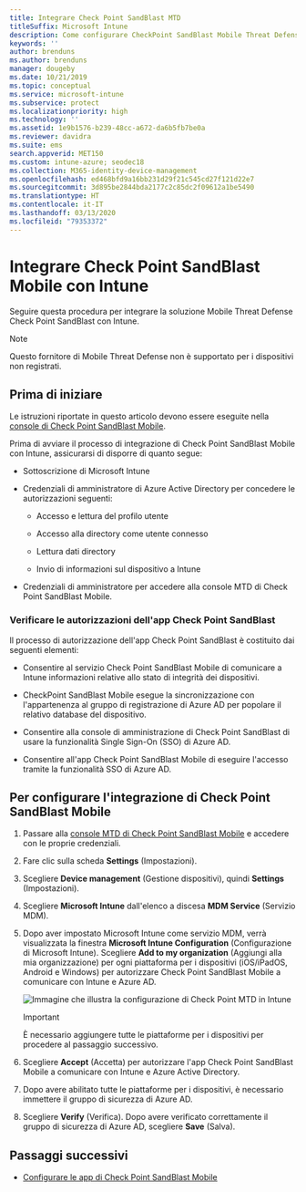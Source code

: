 ```yaml
---
title: Integrare Check Point SandBlast MTD
titleSuffix: Microsoft Intune
description: Come configurare CheckPoint SandBlast Mobile Threat Defense (MTD) con Intune per controllare l'accesso dei dispositivi mobili alle risorse aziendali.
keywords: ''
author: brenduns
ms.author: brenduns
manager: dougeby
ms.date: 10/21/2019
ms.topic: conceptual
ms.service: microsoft-intune
ms.subservice: protect
ms.localizationpriority: high
ms.technology: ''
ms.assetid: 1e9b1576-b239-48cc-a672-da6b5fb7be0a
ms.reviewer: davidra
ms.suite: ems
search.appverid: MET150
ms.custom: intune-azure; seodec18
ms.collection: M365-identity-device-management
ms.openlocfilehash: ed468bfd9a16bb231d29f21c545cd27f121d22e7
ms.sourcegitcommit: 3d895be2844bda2177c2c85dc2f09612a1be5490
ms.translationtype: HT
ms.contentlocale: it-IT
ms.lasthandoff: 03/13/2020
ms.locfileid: "79353372"
---
```

# <a name="integrate-check-point-sandblast-mobile-with-intune"></a>Integrare Check Point SandBlast Mobile con Intune

Seguire questa procedura per integrare la soluzione Mobile Threat Defense Check Point SandBlast con Intune.

> [!NOTE]
> Questo fornitore di Mobile Threat Defense non è supportato per i dispositivi non registrati.

## <a name="before-you-begin"></a>Prima di iniziare

Le istruzioni riportate in questo articolo devono essere eseguite nella [console di Check Point SandBlast Mobile](https://intune-4.eu1.locsec.net/). 

Prima di avviare il processo di integrazione di Check Point SandBlast Mobile con Intune, assicurarsi di disporre di quanto segue:

- Sottoscrizione di Microsoft Intune

- Credenziali di amministratore di Azure Active Directory per concedere le autorizzazioni seguenti:

  - Accesso e lettura del profilo utente

  - Accesso alla directory come utente connesso

  - Lettura dati directory

  - Invio di informazioni sul dispositivo a Intune

- Credenziali di amministratore per accedere alla console MTD di Check Point SandBlast Mobile.

### <a name="check-point-sandblast-app-authorization"></a>Verificare le autorizzazioni dell'app Check Point SandBlast

Il processo di autorizzazione dell'app Check Point SandBlast è costituito dai seguenti elementi:

- Consentire al servizio Check Point SandBlast Mobile di comunicare a Intune informazioni relative allo stato di integrità dei dispositivi.

- CheckPoint SandBlast Mobile esegue la sincronizzazione con l'appartenenza al gruppo di registrazione di Azure AD per popolare il relativo database del dispositivo.

- Consentire alla console di amministrazione di Check Point SandBlast di usare la funzionalità Single Sign-On (SSO) di Azure AD.

- Consentire all'app Check Point SandBlast Mobile di eseguire l'accesso tramite la funzionalità SSO di Azure AD.

## <a name="to-set-up-check-point-sandblast-mobile-integration"></a>Per configurare l'integrazione di Check Point SandBlast Mobile

1. Passare alla [console MTD di Check Point SandBlast Mobile](https://intune-4.eu1.locsec.net/) e accedere con le proprie credenziali.

2. Fare clic sulla scheda **Settings** (Impostazioni).

3. Scegliere **Device management** (Gestione dispositivi), quindi **Settings** (Impostazioni).

4. Scegliere **Microsoft Intune** dall'elenco a discesa **MDM Service** (Servizio MDM).

5. Dopo aver impostato Microsoft Intune come servizio MDM, verrà visualizzata la finestra **Microsoft Intune Configuration** (Configurazione di Microsoft Intune). Scegliere **Add to my organization** (Aggiungi alla mia organizzazione) per ogni piattaforma per i dispositivi (iOS/iPadOS, Android e Windows) per autorizzare Check Point SandBlast Mobile a comunicare con Intune e Azure AD.

    ![Immagine che illustra la configurazione di Check Point MTD in Intune](./media/checkpoint-sandblast-mobile-mtd-connector-integration/checkpoint-MTD-1.PNG)

    > [!IMPORTANT]
    > È necessario aggiungere tutte le piattaforme per i dispositivi per procedere al passaggio successivo.

6. Scegliere **Accept** (Accetta) per autorizzare l'app Check Point SandBlast Mobile a comunicare con Intune e Azure Active Directory.

7. Dopo avere abilitato tutte le piattaforme per i dispositivi, è necessario immettere il gruppo di sicurezza di Azure AD.

8. Scegliere **Verify** (Verifica). Dopo avere verificato correttamente il gruppo di sicurezza di Azure AD, scegliere **Save** (Salva).

## <a name="next-steps"></a>Passaggi successivi

- [Configurare le app di Check Point SandBlast Mobile](mtd-apps-ios-app-configuration-policy-add-assign.md)
